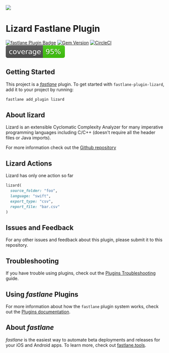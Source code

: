 <p align="left">
    <a href="https://sentry.io" target="_blank" align="left">
        <img src="https://camo.githubusercontent.com/bf0171b40f72483bc67dd4352db1d37c90a541c1/687474703a2f2f7777772e6c697a6172642e77732f776562736974652f7374617469632f696d672f6c6f676f2d736d616c6c2e706e67">
    </a>
<br/>
    <h1>Lizard Fastlane Plugin</h1>
</p>

[![fastlane Plugin Badge](https://rawcdn.githack.com/fastlane/fastlane/master/fastlane/assets/plugin-badge.svg)](https://rubygems.org/gems/fastlane-plugin-lizard)
[![Gem Version](https://badge.fury.io/rb/fastlane-plugin-lizard.svg)](https://badge.fury.io/rb/fastlane-plugin-lizard)
[![CircleCI](https://circleci.com/gh/liaogz82/fastlane-plugin-lizard.svg?style=svg&circle-token=6d2bc552098ad6c8955ddecc9b058827e91e25cf)](https://circleci.com/gh/liaogz82/fastlane-plugin-lizard)
![](./coverage/coverage.svg)

## Getting Started

This project is a [_fastlane_](https://github.com/fastlane/fastlane) plugin. To get started with `fastlane-plugin-lizard`, add it to your project by running:

```bash
fastlane add_plugin lizard
```

## About lizard

Lizard is an extensible Cyclomatic Complexity Analyzer for many imperative programming languages including C/C++ (doesn't require all the header files or Java imports).

For more information check out the [Github repository](https://github.com/terryyin/lizard)

## Lizard Actions

Lizard has only one action so far

```ruby
lizard(
  source_folder: "foo",
  language: "swift",
  export_type: "csv",
  report_file: "bar.csv"
)
```

## Issues and Feedback

For any other issues and feedback about this plugin, please submit it to this repository.

## Troubleshooting

If you have trouble using plugins, check out the [Plugins Troubleshooting](https://docs.fastlane.tools/plugins/plugins-troubleshooting/) guide.

## Using _fastlane_ Plugins

For more information about how the `fastlane` plugin system works, check out the [Plugins documentation](https://docs.fastlane.tools/plugins/create-plugin/).

## About _fastlane_

_fastlane_ is the easiest way to automate beta deployments and releases for your iOS and Android apps. To learn more, check out [fastlane.tools](https://fastlane.tools).
